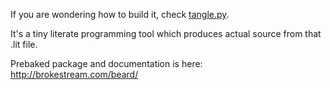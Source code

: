 If you are wondering how to build it, check [tangle.py](http://brokestream.com/tangle.html).

It's a tiny literate programming tool which produces actual source from that .lit file.

Prebaked package and documentation is here: http://brokestream.com/beard/
